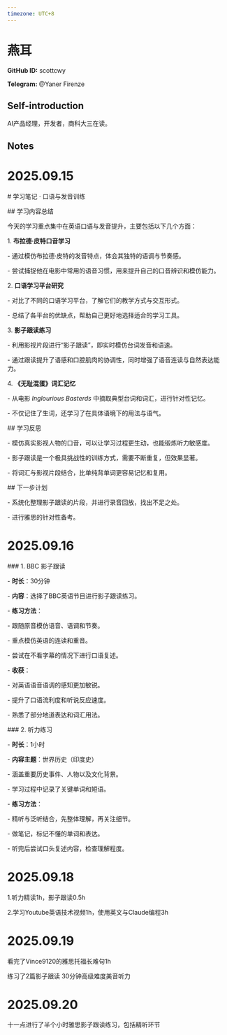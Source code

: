 ```yaml
---
timezone: UTC+8
---
```


# 燕耳

**GitHub ID:** scottcwy

**Telegram:** @Yaner Firenze

## Self-introduction

AI产品经理，开发者，商科大三在读。

## Notes
<!-- Content_START -->
# 2025.09.15
<!-- DAILY_CHECKIN_2025-09-15_START -->
\# 学习笔记 · 口语与发音训练

\## 学习内容总结

今天的学习重点集中在英语口语与发音提升，主要包括以下几个方面：

1\. **布拉德·皮特口音学习**

\- 通过模仿布拉德·皮特的发音特点，体会其独特的语调与节奏感。

\- 尝试捕捉他在电影中常用的语音习惯，用来提升自己的口音辨识和模仿能力。

2\. **口语学习平台研究**

\- 对比了不同的口语学习平台，了解它们的教学方式与交互形式。

\- 总结了各平台的优缺点，帮助自己更好地选择适合的学习工具。

3\. **影子跟读练习**

\- 利用影视片段进行“影子跟读”，即实时模仿台词发音和语速。

\- 通过跟读提升了语感和口腔肌肉的协调性，同时增强了语音连读与自然表达能力。

4\. **《无耻混蛋》词汇记忆**

\- 从电影 _Inglourious Basterds_ 中摘取典型台词和词汇，进行针对性记忆。

\- 不仅记住了生词，还学习了在具体语境下的用法与语气。

\## 学习反思

\- 模仿真实影视人物的口音，可以让学习过程更生动，也能锻炼听力敏感度。

\- 影子跟读是一个极具挑战性的训练方式，需要不断重复，但效果显著。

\- 将词汇与影视片段结合，比单纯背单词更容易记忆和复用。

\## 下一步计划

\- 系统化整理影子跟读的片段，并进行录音回放，找出不足之处。

\- 进行雅思的针对性备考。
<!-- DAILY_CHECKIN_2025-09-15_END -->


# 2025.09.16
<!-- DAILY_CHECKIN_2025-09-16_START -->
\### 1. BBC 影子跟读

\- **时长**：30分钟

\- **内容**：选择了BBC英语节目进行影子跟读练习。

\- **练习方法**：

\- 跟随原音模仿语音、语调和节奏。

\- 重点模仿英语的连读和重音。

\- 尝试在不看字幕的情况下进行口语复述。

\- **收获**：

\- 对英语语音语调的感知更加敏锐。

\- 提升了口语流利度和听说反应速度。

\- 熟悉了部分地道表达和词汇用法。

\### 2. 听力练习

\- **时长**：1小时

\- **内容主题**：世界历史（印度史）

\- 涵盖重要历史事件、人物以及文化背景。

\- 学习过程中记录了关键单词和短语。

\- **练习方法**：

\- 精听与泛听结合，先整体理解，再关注细节。

\- 做笔记，标记不懂的单词和表达。

\- 听完后尝试口头复述内容，检查理解程度。
<!-- DAILY_CHECKIN_2025-09-16_END -->


# 2025.09.18
<!-- DAILY_CHECKIN_2025-09-18_START -->
1.听力精读1h，影子跟读0.5h

2.学习Youtube英语技术视频1h，使用英文与Claude编程3h
<!-- DAILY_CHECKIN_2025-09-18_END -->


# 2025.09.19
<!-- DAILY_CHECKIN_2025-09-19_START -->
看完了Vince9120的雅思托福长难句1h

练习了2篇影子跟读 30分钟高级难度美音听力
<!-- DAILY_CHECKIN_2025-09-19_END -->


# 2025.09.20
<!-- DAILY_CHECKIN_2025-09-20_START -->
十一点进行了半个小时雅思影子跟读练习，包括精听环节
<!-- DAILY_CHECKIN_2025-09-20_END -->
<!-- Content_END -->

